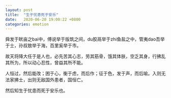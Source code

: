 ```yaml
---
layout: post
title:  "生于忧患死于安乐"
date:   2020-06-20 19:00:22 +0800
categories: emotion
---
```


舜发于畎亩之bai中，傅说举于版筑之间，du胶鬲举于zhi鱼盐之中，管夷dao吾举于士，孙叔敖举于海，百里奚举于市。

故天将降大任于是人也，必先苦其心志，劳其筋骨，饿其体肤，空乏其身，行拂乱其所为，所以动心忍性，曾益其所不能。

人恒过，然后能改；困于心，衡于虑，而后作；征于色，发于声，而后喻。入则无法家拂士，出则无敌国外患者，国恒亡。

然后知生于忧患而死于安乐也。